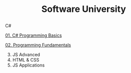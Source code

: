 # <p align="center"> Software University <p>
  C#
 
<p><a href="https://softuni.bg/certificates/details/85280/a6bd28fc">01. C# Programming Basics</a></p> 
<p><a href="https://softuni.bg/certificates/details/94622/6130a8ad">02. Programming Fundamentals</a></p> 


03. JS Advanced
04. HTML & CSS
05. JS Applications
